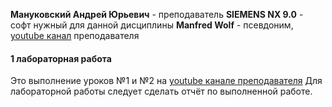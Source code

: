 **Мануковский Андрей Юрьевич** - преподаватель
**SIEMENS NX 9.0** - софт нужный для данной дисциплины
**Manfred Wolf** - псевдоним, [youtube канал](https://www.youtube.com/@manfredwolf8588) преподавателя

#### 1 лабораторная работа
Это выполнение уроков №1 и №2 на [youtube канале преподавателя](https://www.youtube.com/@manfredwolf8588)
Для лабораторной работы следует сделать отчёт по выполненной работе.